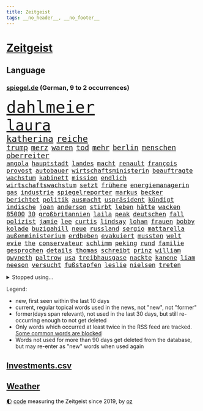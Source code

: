 ```yaml
---
title: Zeitgeist
tags: __no_header__, __no_footer__
---
```


# [Zeitgeist](https://oliz.io/zeitgeist/)

## Language

<h3><a href="https://www.spiegel.de" target="_blank">spiegel.de</a> (German, 9 to 2 occurrences)</h3>
<p style="font-family:monospace">
<span style="font-size:32pt"><a href="news_links.html#dahlmeier" class="new">dahlmeier</a></span>
<br>
<span style="font-size:29pt"><a href="news_links.html#laura" class="current">laura</a></span>
<br>
<span style="font-size:17pt"><a href="news_links.html#katherina" class="current">katherina</a></span>
<span style="font-size:17pt"><a href="news_links.html#reiche" class="current">reiche</a></span>
<br>
<span style="font-size:14pt"><a href="news_links.html#trump" class="current">trump</a></span>
<span style="font-size:14pt"><a href="news_links.html#merz" class="current">merz</a></span>
<span style="font-size:14pt"><a href="news_links.html#waren" class="current">waren</a></span>
<span style="font-size:14pt"><a href="news_links.html#tod" class="current">tod</a></span>
<span style="font-size:14pt"><a href="news_links.html#mehr" class="current">mehr</a></span>
<span style="font-size:14pt"><a href="news_links.html#berlin" class="current">berlin</a></span>
<span style="font-size:14pt"><a href="news_links.html#menschen" class="current">menschen</a></span>
<span style="font-size:14pt"><a href="news_links.html#oberreiter" class="new">oberreiter</a></span>
<br>
<span style="font-size:12pt"><a href="news_links.html#angola" class="current">angola</a></span>
<span style="font-size:12pt"><a href="news_links.html#hauptstadt" class="current">hauptstadt</a></span>
<span style="font-size:12pt"><a href="news_links.html#landes" class="current">landes</a></span>
<span style="font-size:12pt"><a href="news_links.html#macht" class="current">macht</a></span>
<span style="font-size:12pt"><a href="news_links.html#renault" class="current">renault</a></span>
<span style="font-size:12pt"><a href="news_links.html#françois" class="current">françois</a></span>
<span style="font-size:12pt"><a href="news_links.html#provost" class="new">provost</a></span>
<span style="font-size:12pt"><a href="news_links.html#autobauer" class="current">autobauer</a></span>
<span style="font-size:12pt"><a href="news_links.html#wirtschaftsministerin" class="current">wirtschaftsministerin</a></span>
<span style="font-size:12pt"><a href="news_links.html#beauftragte" class="new">beauftragte</a></span>
<span style="font-size:12pt"><a href="news_links.html#wachstum" class="current">wachstum</a></span>
<span style="font-size:12pt"><a href="news_links.html#kabinett" class="current">kabinett</a></span>
<span style="font-size:12pt"><a href="news_links.html#mission" class="current">mission</a></span>
<span style="font-size:12pt"><a href="news_links.html#endlich" class="current">endlich</a></span>
<span style="font-size:12pt"><a href="news_links.html#wirtschaftswachstum" class="current">wirtschaftswachstum</a></span>
<span style="font-size:12pt"><a href="news_links.html#setzt" class="current">setzt</a></span>
<span style="font-size:12pt"><a href="news_links.html#frühere" class="current">frühere</a></span>
<span style="font-size:12pt"><a href="news_links.html#energiemanagerin" class="new">energiemanagerin</a></span>
<span style="font-size:12pt"><a href="news_links.html#gas" class="current">gas</a></span>
<span style="font-size:12pt"><a href="news_links.html#industrie" class="current">industrie</a></span>
<span style="font-size:12pt"><a href="news_links.html#spiegelreporter" class="current">spiegelreporter</a></span>
<span style="font-size:12pt"><a href="news_links.html#markus" class="current">markus</a></span>
<span style="font-size:12pt"><a href="news_links.html#becker" class="current">becker</a></span>
<span style="font-size:12pt"><a href="news_links.html#berichtet" class="current">berichtet</a></span>
<span style="font-size:12pt"><a href="news_links.html#politik" class="current">politik</a></span>
<span style="font-size:12pt"><a href="news_links.html#ausmacht" class="current">ausmacht</a></span>
<span style="font-size:12pt"><a href="news_links.html#uspräsident" class="current">uspräsident</a></span>
<span style="font-size:12pt"><a href="news_links.html#kündigt" class="current">kündigt</a></span>
<span style="font-size:12pt"><a href="news_links.html#indische" class="current">indische</a></span>
<span style="font-size:12pt"><a href="news_links.html#joan" class="new">joan</a></span>
<span style="font-size:12pt"><a href="news_links.html#anderson" class="current">anderson</a></span>
<span style="font-size:12pt"><a href="news_links.html#stirbt" class="current">stirbt</a></span>
<span style="font-size:12pt"><a href="news_links.html#leben" class="current">leben</a></span>
<span style="font-size:12pt"><a href="news_links.html#hätte" class="current">hätte</a></span>
<span style="font-size:12pt"><a href="news_links.html#wacken" class="current">wacken</a></span>
<span style="font-size:12pt"><a href="news_links.html#85000" class="new">85000</a></span>
<span style="font-size:12pt"><a href="news_links.html#30" class="current">30</a></span>
<span style="font-size:12pt"><a href="news_links.html#großbritannien" class="current">großbritannien</a></span>
<span style="font-size:12pt"><a href="news_links.html#laila" class="new">laila</a></span>
<span style="font-size:12pt"><a href="news_links.html#peak" class="current">peak</a></span>
<span style="font-size:12pt"><a href="news_links.html#deutschen" class="current">deutschen</a></span>
<span style="font-size:12pt"><a href="news_links.html#fall" class="current">fall</a></span>
<span style="font-size:12pt"><a href="news_links.html#polizist" class="current">polizist</a></span>
<span style="font-size:12pt"><a href="news_links.html#jamie" class="current">jamie</a></span>
<span style="font-size:12pt"><a href="news_links.html#lee" class="current">lee</a></span>
<span style="font-size:12pt"><a href="news_links.html#curtis" class="current">curtis</a></span>
<span style="font-size:12pt"><a href="news_links.html#lindsay" class="current">lindsay</a></span>
<span style="font-size:12pt"><a href="news_links.html#lohan" class="new">lohan</a></span>
<span style="font-size:12pt"><a href="news_links.html#frauen" class="current">frauen</a></span>
<span style="font-size:12pt"><a href="news_links.html#bobby" class="new">bobby</a></span>
<span style="font-size:12pt"><a href="news_links.html#kolade" class="new">kolade</a></span>
<span style="font-size:12pt"><a href="news_links.html#buzigahill" class="new">buzigahill</a></span>
<span style="font-size:12pt"><a href="news_links.html#neue" class="current">neue</a></span>
<span style="font-size:12pt"><a href="news_links.html#russland" class="current">russland</a></span>
<span style="font-size:12pt"><a href="news_links.html#sergio" class="current">sergio</a></span>
<span style="font-size:12pt"><a href="news_links.html#mattarella" class="new">mattarella</a></span>
<span style="font-size:12pt"><a href="news_links.html#außenministerium" class="current">außenministerium</a></span>
<span style="font-size:12pt"><a href="news_links.html#erdbeben" class="current">erdbeben</a></span>
<span style="font-size:12pt"><a href="news_links.html#evakuiert" class="current">evakuiert</a></span>
<span style="font-size:12pt"><a href="news_links.html#mussten" class="current">mussten</a></span>
<span style="font-size:12pt"><a href="news_links.html#welt" class="current">welt</a></span>
<span style="font-size:12pt"><a href="news_links.html#evie" class="current">evie</a></span>
<span style="font-size:12pt"><a href="news_links.html#the" class="current">the</a></span>
<span style="font-size:12pt"><a href="news_links.html#conservateur" class="new">conservateur</a></span>
<span style="font-size:12pt"><a href="news_links.html#schlimm" class="current">schlimm</a></span>
<span style="font-size:12pt"><a href="news_links.html#peking" class="current">peking</a></span>
<span style="font-size:12pt"><a href="news_links.html#rund" class="current">rund</a></span>
<span style="font-size:12pt"><a href="news_links.html#familie" class="current">familie</a></span>
<span style="font-size:12pt"><a href="news_links.html#gesprochen" class="current">gesprochen</a></span>
<span style="font-size:12pt"><a href="news_links.html#details" class="current">details</a></span>
<span style="font-size:12pt"><a href="news_links.html#thomas" class="current">thomas</a></span>
<span style="font-size:12pt"><a href="news_links.html#schreibt" class="current">schreibt</a></span>
<span style="font-size:12pt"><a href="news_links.html#prinz" class="current">prinz</a></span>
<span style="font-size:12pt"><a href="news_links.html#william" class="new">william</a></span>
<span style="font-size:12pt"><a href="news_links.html#gwyneth" class="current">gwyneth</a></span>
<span style="font-size:12pt"><a href="news_links.html#paltrow" class="current">paltrow</a></span>
<span style="font-size:12pt"><a href="news_links.html#usa" class="current">usa</a></span>
<span style="font-size:12pt"><a href="news_links.html#treibhausgase" class="new">treibhausgase</a></span>
<span style="font-size:12pt"><a href="news_links.html#nackte" class="new">nackte</a></span>
<span style="font-size:12pt"><a href="news_links.html#kanone" class="new">kanone</a></span>
<span style="font-size:12pt"><a href="news_links.html#liam" class="current">liam</a></span>
<span style="font-size:12pt"><a href="news_links.html#neeson" class="new">neeson</a></span>
<span style="font-size:12pt"><a href="news_links.html#versucht" class="current">versucht</a></span>
<span style="font-size:12pt"><a href="news_links.html#fußstapfen" class="current">fußstapfen</a></span>
<span style="font-size:12pt"><a href="news_links.html#leslie" class="new">leslie</a></span>
<span style="font-size:12pt"><a href="news_links.html#nielsen" class="new">nielsen</a></span>
<span style="font-size:12pt"><a href="news_links.html#treten" class="current">treten</a></span>
</p>
<details>
<summary>Stopped using...</summary>
<p class="former" style="font-size:12pt">
fahrzeug(1742) lisa(1742) aktien(1741) scheinen(1741) beweisen(1740) funktionieren(1740) john(1740) olaf(1740) russischer(1740) theater(1740) benzin(1739) insgesamt(1739) durchsetzen(1738) extreme(1738) kurzfristig(1738) treffer(1738) diskutieren(1737) energien(1737) entwicklungen(1737) ließen(1737) überrascht(1737) beachten(1736) befindet(1736) korruption(1736) programm(1736) schnellcheck(1736) stürmer(1736) weltweiten(1736) belarus(1735) hotel(1735) kassiert(1735) kleiner(1735) orbán(1735) queen(1735) beschimpft(1734) besonderen(1734) fleisch(1734) landkreis(1734) oberste(1734) richtige(1734) sv(1734) tötung(1734) unmut(1734) i(1733) million(1733) staatschef(1733) ungarns(1733) verpassen(1733) berühmt(1732) bewohner(1732) online(1732) vereinigten(1732) 29(1731) aufklärung(1731) meldete(1731) pandemie(1731) ton(1731) öffentlichkeit(1731) entscheidend(1730) geriet(1729) gestoßen(1729) klubs(1729) übt(1729) illegalen(1728) vorstellen(1728) finanziell(1727) schauen(1727) venezuela(1727) börse(1726) oliver(1726) oppositionelle(1726) entsetzt(1725) reagierte(1725) 23(1724) aktivistin(1724) toter(1724) voraus(1724) beiträge(1723) verbindet(1723) entsetzen(1722) fachleute(1721) e(1720) ehe(1720) königin(1719) cduchef(1716) spitzenreiter(1713) sichert(1712) syrer(1712) aufhalten(1711) abstieg(1710) aussehen(1710) fortsetzung(1709) eigenes(1708) wusste(1707) whatsapp(1706) auseinandersetzung(1703) retter(1703) solchen(1702) thüringer(1702) reist(1700) app(1698) provoziert(1697) verdoppelt(1688) aktionen(1676) last(1673) anführer(1479) ausnahme(1474) autoren(1464) gesund(1434) erhofft(1423) börsen(1410) irritiert(1397) worum(1380) demo(1377) inhalte(1283) schneiden(1223) eingetroffen(1214) rezession(1204) flüchten(1202) ausstieg(1187) locken(1179) harter(1160) politisches(1150) grünenpolitikerin(1147) kandidat(1132) tierschützer(1130) profi(1123) osnabrück(1118) geste(1107) genauer(1106) fassungslos(1095) legal(1090) fpö(1089) äußerst(1077) bürgergeld(1068) nation(1066) studentin(1065) hände(1064) gerechtfertigt(1040) mama(998) mitarbeitern(983) singt(968) verbrenner(964) gesagt(950) perfekten(932) ähnliche(930) jung(922) passanten(921) zufällig(910) verdächtigt(896) bürokratie(893) vorstandschef(893) zuckerberg(876) gedanken(868) fließen(853) dringen(847) beides(843) hauptrolle(843) mannheim(841) gewalttaten(820) fühlte(807) küche(794) obersten(745) schmidt(731) politikerinnen(720) albtraum(705) ausnahmezustand(693) pauli(693) sprachen(693) mary(692) schach(690) campus(679) gewinner(675) harald(673) schwester(672) väter(671) fußballfans(670) lebende(661) verfolgte(661) management(647) wütend(633) terrororganisation(625) mangelt(611) künftige(607) geiselnahme(602) wegfallen(599) bombardiert(596) golden(589) straftäter(581) dubai(578) offensichtlich(574) paare(573) kriegsschiffe(571) historischer(570) befand(568) heimischen(567) zeitalter(567) amerikas(566) giftige(565) on(562) machtwechsel(557) operation(553) ordentlich(550) dahintersteckt(543) wofür(541) südkoreanischen(540) verbündete(530) go(526) abgewiesen(520) minderjährigen(517) auslösen(513) mauer(511) meisterschaft(511) häusern(509) verzögern(508) magnus(496) sabotage(495) märkte(489) fotografiert(485) haiti(482) f(481) boss(470) geschoben(469) anwesen(466) fangen(466) leidenschaft(464) gipfel(460) bräuchte(453) prägt(451) rechnung(451) türen(451) unzulässig(451) kirchen(449) verspielt(444) breitet(443) chinese(440) usgericht(440) wittert(439) bruch(437) autobranche(435) laufender(435) systematisch(435) beweist(432) films(428) liest(424) organisiert(422) verlegen(419) übel(418) enorme(417) geteilt(417) beschließen(414) kennedy(408) esken(406) münchens(405) feinde(402) suchten(400) rekordsumme(399) alassad(396) franken(396) nervös(395) funk(388) häusliche(387) kreative(387) axel(385) zeitplan(384) strategien(382) kümmern(381) erfinden(379) bewahrt(377) gelebt(376) abriss(374) ertrunken(372) zeichnen(371) verfügbar(364) zerstörten(364) regiert(362) entgehen(359) abbrechen(355) innenstadt(352) gehoben(349) elbe(347) bond(346) gesundheitliche(345) konkret(345) britin(341) widerspruch(338) zögern(337) geheimdienste(336) one(336) thesen(335) baschar(331) arnold(329) besetzen(327) nina(327) gefangenen(323) drohender(321) flüchtet(321) verbannt(321) stadtteil(319) usbürger(317) abschuss(316) strafmaß(314) dietmar(310) beweis(309) verhinderte(309) gefördert(307) fahrlässiger(305) gebraucht(305) ausweitung(303) bernhard(301) kabel(301) spiegelrecherchen(297) wirtschaftlichen(297) geringe(296) handyverbot(296) prominenter(294) eingeliefert(292) gesetzlichen(292) mächtigste(290) diplomatie(289) bka(286) verteidigungsausgaben(286) morgens(285) psg(285) as(283) springer(280) söhne(279) prangert(276) werben(276) vertraute(272) ungeklärt(270) apps(269) made(269) paderborn(269) passen(269) französischer(267) vorstellungen(267) wohnhäuser(267) autorinnen(266) eindringlich(265) natogeneralsekretär(265) weltmeisterschaft(265) bedrohte(264) knochen(264) pete(264) unbewohnbar(263) meteorologen(259) zustände(259) aussetzung(258) teslas(255) weltwirtschaft(255) zunehmende(255) gesetzesänderung(254) fatal(253) gerichtssaal(253) heutige(253) überschattet(253) künftiger(251) saarbrücken(251) überzieht(249) nordkoreanische(248) joseph(247) bedrohungen(245) lakers(241) sánchez(241) schulzeit(240) siemens(240) 500000(239) synthetische(238) zurückzukehren(237) verstanden(236) behandeln(235) kommissarin(235) beschwerde(234) geldautomatensprenger(234) kürzen(234) liz(233) sheinbaum(232) neuesten(227) rechtsradikalen(225) geplündert(224) gestorbenen(224) medienberichte(224) angestellte(223) realistisch(223) dringender(220) marius(220) gesteckt(219) hegseth(219) oscars(217) zehntausenden(217) begreifen(215) usgesundheitsminister(215) pferdesport(214) nachnamen(213) streng(212) akuter(211) kommunizieren(210) games(209) komplizierter(209) mitgliedschaft(209) traurig(209) zündet(208) vergehen(207) spurensuche(206) keith(205) kellogg(205) durcheinander(204) estland(204) fehlten(204) brutaler(203) chaotische(200) interner(200) antonio(199) erschlagen(199) weite(199) einsetzt(197) iphone(196) natochef(196) blockade(195) freiheitsstrafen(195) 14jähriger(194) rückte(194) familiennachzug(190) freigelassen(190) hilferuf(190) füllen(189) milliardenschwere(189) winzige(189) ostdeutschen(186) vorteil(185) bewaffneten(184) bewegte(183) zeitenwende(183) anfangen(182) finanzmärkte(182) gewöhnen(181) natascha(181) panama(180) weltlage(180) 41jährige(179) diverse(179) gerechtigkeit(179) menschengruppe(179) rereportage(179) scheidet(179) trauerfeier(179) führerschein(178) lehrern(178) jene(177) linkenpolitikerin(176) spiegelleser(176) bedingt(175) kinderinterview(175) messerangreifer(175) schneider(175) attackierten(173) uran(173) drohnenangriffe(172) militärausgaben(172) tunesien(172) unverletzt(172) gläubige(171) verlässlich(171) grill(170) kümmert(170) wirtschaftsleistung(169) bombe(168) gesundheitsbehörde(166) spioniert(163) aufbau(162) vergessenheit(162) parlamentarische(160) agentur(158) stadtrat(158) stattet(158) verringern(158) dekrete(157) pressefreiheit(156) brancheninsider(155) soldatinnen(155) nützt(154) spielberg(153) fossile(152) rüdiger(151) 65(150) kiapp(150) experimentiert(149) to(149) massenpanik(148) personelle(148) untersuchungsbericht(148) agiert(147) ausschließen(146) cannes(145) chirurg(145) handynutzung(145) niedrigere(144) gespendet(143) marie(143) gemälde(142) karneval(142) unklarheit(142) aufwärts(141) bezahlte(141) kernfusion(141) out(141) ussondergesandte(141) zögert(141) bebt(139) griechischen(139) sicherer(139) gecancelt(138) voice(137) staats(136) ausschluss(135) autoritären(134) tiefsten(134) entsendung(133) selbstständig(133) begrenzen(132) bitter(132) engagieren(132) 25jähriger(131) forscherteam(131) fraktionsvorsitzende(131) töchter(131) ulrich(131) 38jährigen(130) klischees(130) mexikos(130) spiegeltalk(130) streamer(130) trauung(130) basketball(129) brown(128) dokumentarfilm(128) empowerment(128) fazit(128) momenten(127) rückzieher(127) absolvieren(125) ausrücken(125) gesundheitlicher(125) newsupdate(125) zitate(125) mexikanischen(124) warfen(124) flüssigkeit(123) mindestlohns(123) erholt(122) expartnerin(122) grausame(122) influencern(122) schlupfloch(122) sondervermögen(122) 64(121) friedens(121) lauren(121) jünger(120) umweltschutz(120) côte(119) parkinson(119) unschuld(119) 1400(118) 14jährigen(118) atlético(118) entschlossenheit(118) leaks(118) masern(118) sommermärchenprozess(118) beifahrer(117) gegenstände(117) kollidieren(117) charterflug(116) traten(116) entgegenkommen(115) gerichtet(115) getraut(115) ukrainern(115) wohnungsnot(115) wunden(115) bayesian(114) beate(114) einzelfall(114) gelüftet(114) günstigsten(114) geht’s(113) repräsentative(113) atubolu(111) bombardieren(111) doping(111) verarbeitet(111) sicherheitsbedenken(110) denkmal(109) patient(109) riet(109) vorigen(109) zweijährige(109) einsturz(108) kreuzberg(108) lockten(108) spdchefin(107) ölpreise(107) gefüllt(106) inspirieren(106) metro(106) events(105) unangenehm(105) diskothek(104) glamour(104) schlau(104) verschluss(104) dörfern(103) einreisen(103) harsch(103) klasse(103) long(103) minderheiten(103) jansen(102) marcell(102) mumbai(102) verlorene(102) woidke(102) erfand(101) staatlich(101) zulieferer(100) ai(99) bewaffnet(99) gefährlichsten(99) ablaufen(98) wirksamkeit(98) flüsse(96) vorgeschmack(96) euaußenminister(95) geschieht(95) hochzeitsfeier(95) kassieren(95) bernie(94) moschee(94) sanders(94) sensiblen(94) spdvorsitz(94) wirtschaftlicher(94) champion(93) etlichen(93) gleichermaßen(93) ocasiocortez(93) usnotenbank(93) visum(93) angehenden(92) bauarbeiter(92) diamanten(92) dröge(92) kleingarten(92) irrtum(91) schwedischer(91) verhaltensmuster(91) warme(91) angefacht(90) bonner(90) covid(90) leif(90) pünktlicher(90) sander(90) schlichter(90) trennungen(90) überwiegend(90) anklagebank(89) geheim(89) geschwister(89) hagel(89) migrant(89) prächtig(89) vorlegen(89) digitaler(88) erfindet(88) fernverkehr(88) mahnte(88) security(88) aerospace(87) spiegelmitarbeiterin(87) terrorverdacht(87) ersteigert(86) ire(86) reaktiviert(86) reinigen(86) wohlbefinden(86) alben(85) aufschluss(85) aussagekraft(85) autoverkehr(85) befahrene(85) erhielten(85) hauptfigur(85) luftschlägen(85) network(85) privatleben(85) spitzenduo(85) springsteen(85) verehrt(85) verursachen(85) brannte(84) bösen(84) gun(84) lilian(84) quadratkilometer(84) somalier(84) steuerhinterziehung(84) zurückzuziehen(84) 89jährige(83) chios(83) einflussreicher(83) heinz(83) mittelalterlicher(83) netze(83) anzuwerben(82) cyrus(82) durchquert(82) funktionen(82) interpretation(82) kzgedenkstätte(82) miley(82) sportwelt(82) tarifpartner(82) ticket(82) zaun(82) kindheitserinnerungen(81) korruptionsskandal(81) leinwand(81) usluftangriffe(81) verschleiern(81) zustande(81) bielefelder(80) frisches(80) gedächtnis(80) ingamekäufe(80) kanäle(80) kostüme(80) lobte(80) bezweifeln(79) feuerwehreinsatz(79) geburtsnamen(79) leblose(79) rüstungsgüter(79) kirchheim(78) lindau(78) mangelernährung(78) neunjähriger(78) wirtschaftsvertreter(78) assadregime(77) neulich(77) roter(77) vorfeld(77) ernsten(76) fach(76) meeresgrund(76) alzheimer(75) ingenieure(75) sprengt(75) symptome(75) wochenbeginn(75) übernahmeangebot(75) genf(74) organisierten(74) usbasis(74) vorgenommen(74) beifahrersitz(73) coman(73) finanzmärkten(73) funkgeräte(73) kinderlähmung(73) lennon(73) mdr(73) ono(73) strafrechtlich(73) teherans(73) temperamente(73) thilo(73) wachsendes(73) yoko(73) ärgernis(73) elizabeth(72) laurence(72) rutte(72) simple(72) graben(71) kriegsgefangene(71) beantragen(70) christ(70) gesundheitsministerium(70) inhaftiert(70) pommes(70) 15jähriger(69) ezigaretten(69) mehrfamilienhauses(69) schwimmbads(69) spendet(69) abgestraft(68) blüht(68) gase(68) jusos(68) schachstar(68) telegram(68) volksentscheid(68) 1998(67) darsteller(67) feiertage(67) anfragen(66) brisante(66) eisbach(66) eisbachwelle(66) gesundheitsschäden(66) schleppend(66) traditionen(66) zigaretten(66) gebrauchtwagen(65) hackerangriff(65) lorde(65) losgegangen(65) magath(65) 94jährige(64) bildungsminister(64) einziger(64) ergeht(64) israelgazakonflikt(64) reglementiert(64) sevilla(64) 59(63) glocke(63) mcelhenney(63) rob(63) schattenpräsident(63) virginia(63) zivilen(63) bildhauer(62) farce(62) kanälen(62) motorisierten(62) postings(62) rechtsbruch(62) ungesundem(62) fed(61) klagenfurt(61) missfallen(61) puzzle(61) schäfer(61) staatschefs(61) ständige(61) chatapp(60) landespolizei(60) mädchens(60) todoliste(60) kostenlose(59) reiner(59) zugänglich(59) 30jährigen(58) botox(58) bundesstaaten(58) francisco(58) geldautomaten(58) sauberes(58) schulsystem(58) höchstem(57) indiana(57) kaisers(57) schulhort(57) trips(57) usflugzeugbauer(57) adria(56) asche(56) elektroantrieb(56) grillen(56) iraner(56) kröv(56) rüdigers(56) schulessen(56) unrealistische(56) afdverbot(55) behördenchefin(55) buffett(54) holten(54) setzten(54) unterschrieben(54) warren(54) andrea(53) auschwitzüberlebende(53) beckenbauer(53) blitz(53) obenauf(53) durchkreuzt(52) künstlers(52) personenminen(52) stufen(52) superjacht(52) fraktionen(51) heikle(51) karton(51) transportiert(51) ungarische(51) anlage(50) blamage(50) exkanzler(50) geschildert(50) regierungserklärung(50) statiker(50) harren(49) kampfflugzeuge(49) krankenbett(49) megaevent(49) mumie(49) polizeiruf(49) forschen(48) geheimdienstkontrollgremium(48) militärschlag(48) nacken(48) pride(48) schlägerei(48) schülervertretung(48) abiturprüfungen(47) beobachtete(47) blei(47) bunten(47) gesicherte(47) gleichgesinnte(47) ines(47) mindestlohnkommission(47) schwerdtner(47) sexualisierte(47) wenigsten(47) geschützte(46) gratuliert(46) typen(46) vierfachmord(46) willkommene(46) anwältin(45) dämonen(45) konjunkturschwäche(45) ralf(45) schicksale(45) stegner(45) trotzen(45) uboote(45) anrufen(44) klares(44) kumpel(44) misst(44) auffangstation(43) existenziellen(43) indischer(43) katrin(43) mordkommission(43) selbstzweifel(43) wiesbaden(43) zoff(43) kugel(42) küchentricks(42) nächtlichen(42) prideparade(42) robotaxis(42) stabile(42) xatar(42) zwangsläufig(42) kniet(41) kontrahenten(41) maßstäbe(41) natogipfel(41) populär(41) robotaxidienst(41) stellvertretender(41) anwesend(40) bundesbildungsministerin(40) bundeskriminalamt(40) cdugesundheitsministerin(40) finalserie(40) jim(40) rentenreform(40) maskierte(39) mühsamer(39) parteifreundin(39) peta(39) schnellsten(39) timo(39) dopingspiele(38) enhanced(38) eukommissarin(38) hochgeschwindigkeitszug(38) immens(38) kapitol(38) schnitzel(38) transformation(38) ultimative(38) wahllos(38) zuschlag(38) übliche(38) angesehen(37) entspannung(37) finals(37) iranischer(37) madonna(37) oberstes(37) reis(37) schlummern(37) übertrumpfen(37) afdverbotsverfahren(36) cover(36) exportiert(36) geortet(36) millionenspiel(36) prüfbericht(36) schlagerstar(36) tasse(36) abwesenheit(35) eindeutig(35) musikproduzenten(35) pelé(35) terrors(35) blockierten(34) f1(34) foster(34) kitraining(34) musikvideo(34) optimistischer(34) zwecke(34) betreut(33) bundesweite(33) dreijähriger(33) intervention(33) millionär(33) prävention(33) renommiertesten(33) gerald(32) grünenfraktionschefin(32) lebensphase(32) prostatakrebs(32) rennwagen(32) schwadroniert(32) u2(32) verurteilter(32) antisemitismusbeauftragte(31) eingeschlagen(30) erwartbare(30) grundrechte(30) peanuts(30) steilen(30) vegetarisches(30) verbliebene(30) langfristige(29) pressen(29) ussänger(29) dorfes(28) egoistisch(28) fernsehkoch(28) kneipen(28) ohren(28) opferzahlen(28) quereinstieg(28) verbringt(28) wgzimmerpreise(28) wohnviertel(28) annkathrin(27) beklagte(27) bomber(27) einbürgerung(27) eröffnete(27) feindbild(27) leeren(27) lötschental(27) oftmals(27) schwung(27) sponsor(27) surfer(27) theoretisch(27) trottel(27) wangen(27) bear(26) kippen(26) mac(26) marschflugkörpern(26) sterbehilfe(26) ambivalente(25) demokrat(25) dome(25) investitionsbooster(25) jordanischen(25) krankschreiben(25) leitung(25) mobiler(25) steuerentlastungen(25) verkündung(25) verursachte(25) klimaaktivisten(24) milchstraße(24) sprengten(24) authentisch(23) erfolgs(23) mittelstand(23) schreckschusspistolen(23) verzockt(23) vorzeitigen(23) habecks(22) herrscher(22) impfen(22) impfung(22) meeresschutz(22) nbafinals(22) pacers(22) russell(22) schwulen(22) stausee(22) ungehinderte(22) unterschieden(22) beautiful(21) familiennachzugs(21) fußballtransferticker(21) haar(21) konsumiert(21) hecke(20) kampfdrohnen(20) leine(20) mitgliedstaat(20) rauschmittel(20) schwarzenegger(20) anwendungen(19) einzelkinder(19) kormbaki(19) kriegsverlauf(19) marina(19) teilchen(19) torjäger(19) umgesetzt(19) unoozeankonferenz(19) angriffs(18) compact(18) geliebtes(18) machtbasis(18) mittelfränkischen(18) regimegegner(18) sitzplätze(18) u21em(18) zivildienst(18) 41jähriger(17) absolviert(17) pablo(17) sky(17) unzulässige(17) anwohnern(16) extras(16) slapp(16) statistischen(16) u21(16) wanderin(16) zufall(16) 11000(15) compactmagazin(15) genehmigte(15) intensiver(15) mächtigen(15) petro(15) schutzstatus(15) umweltfreundliche(15) btssänger(14) compactverbot(14) drinks(14) experimentieren(14) meere(14) neuwagen(14) schrieben(14) spezialgebiet(14) vera(14) überschüttet(14) argumente(13) iranisraelkonflikt(13) knöpfe(13) mclarenpiloten(13) superlativ(13) verdrängt(13) ölpreis(13) albumcover(12) ausstattung(12) carpenter(12) formel1film(12) ikkimel(12) marathons(12) month(12) nagel(12) sabrina(12) verrohung(12) abzuhalten(11) alarmierte(11) atombombe(11) bauturbo(11) coronamaskenaffäre(11) daily(11) newsblog(11) ray(11) trinkt(11)
</p>
</details>
<p>Legend:
<ul>
<li><span class="new">new</span>, first seen within the last 10 days</li>
<li><span class="current">current</span>, regular topical words used in the news, not "new", not "former"</li>
<li><span class="former">former(days span relevant)</span>, not used in the last 30 days, but still re-occurring enough to not get deleted</li>
<li>Only words which occurred at least twice in the RSS feed are tracked. <a href="language/filters.py">Some common words are blocked</a></li>
<li>Words not used for more than 90 days get deleted from the database, but may re-enter as "new" words when used again</li>
</ul>
</p>

## [Investments](investments.html)[.csv](investments.csv)

## [Weather](weather.html)

<footer>
<a href="javascript:toggleTheme()" class="nav">🌓</a>
<a href="https://github.com/ooz/zeitgeist">code</a> measuring the Zeitgeist since 2019, by <a href="https://oliz.io">oz</a>
</footer>
